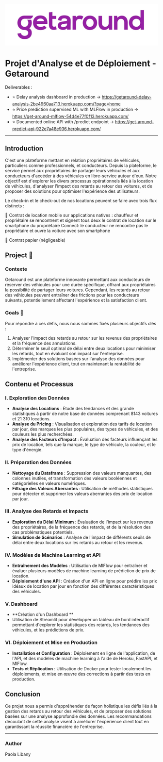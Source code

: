 

![Alt text](https://github.com/gpls/GetAround/blob/master/get.jpg)




# Projet d'Analyse et de Déploiement - Getaround


Deliverables : 

- ⭐️ Delay analysis dashboard in production -> https://getaround-delay-analysis-2be4960aa713.herokuapp.com/?page=home
- ⭐️ Price prediction supervised ML with MLFlow in production -> https://get-around-mlflow-54d4e77f0f13.herokuapp.com/
- ⭐️ Documented online API with /predict endpoint -> https://get-around-predict-api-922e7a48e936.herokuapp.com/

---


## Introduction

C'est une plateforme mettant en relation propriétaires de véhicules, particuliers comme professionnels, et conducteurs. Depuis la plateforme, le service permet aux propriétaires de partager leurs véhicules et aux conducteurs d'accéder à des véhicules en libre-service autour d'eux.
 Notre objectif est d'explorer les divers processus opérationnels liés à la location de véhicules, d'analyser l'impact des retards au retour des voitures, et de proposer des solutions pour optimiser l'expérience des utilisateurs.

 Le check-in et le check-out de nos locations peuvent se faire avec trois flux distincts :

📱 Contrat de location mobile sur applications natives : chauffeur et propriétaire se rencontrent et signent tous deux le contrat de location sur le smartphone du propriétaire
Connect: le conducteur ne rencontre pas le propriétaire et ouvre la voiture avec son smartphone

📝 Contrat papier (négligeable)


##  Project 🚧

### Contexte

Getaround est une plateforme innovante permettant aux conducteurs de réserver des véhicules pour une durée spécifique, offrant aux propriétaires la possibilité de partager leurs voitures. Cependant, les retards au retour des véhicules peuvent entraîner des frictions pour les conducteurs suivants, potentiellement affectant l'expérience et la satisfaction client.

### Goals 🎯

Pour répondre à ces défis, nous nous sommes fixés plusieurs objectifs clés :

1. Analyser l'impact des retards au retour sur les revenus des propriétaires et la fréquence des annulations.
2. Déterminer le seuil optimal de délai entre deux locations pour minimiser les retards, tout en évaluant son impact sur l'entreprise.
3. Implémenter des solutions basées sur l'analyse des données pour améliorer l'expérience client, tout en maintenant la rentabilité de l'entreprise.


## Contenu et Processus

### I. Exploration des Données

- **Analyse des Locations** : Étude des tendances et des grande statistiques à partir de notre base de données comprenant 8143 voitures et 21 310 locations.
- **Analyse du Pricing** : Visualisation et exploration des tarifs de location par jour, des marques les plus populaires, des types de véhicules, et des couleurs les plus recherchées.
- **Analyse des Facteurs d'Impact** : Évaluation des facteurs influençant les prix de location, tels que la marque, le type de véhicule, la couleur, et le type d'énergie.

### II. Préparation des Données

- **Nettoyage du Dataframe** : Suppression des valeurs manquantes, des colonnes inutiles, et transformation des valeurs booléennes et catégorielles en valeurs numériques.
- **Filtrage des Valeurs Aberrantes** : Utilisation de méthodes statistiques pour détecter et supprimer les valeurs aberrantes des prix de location par jour.

### III. Analyse des Retards et Impacts

- **Exploration du Délai Minimum** : Évaluation de l'impact sur les revenus des propriétaires, de la fréquence des retards, et de la résolution des cas problématiques potentiels.
- **Simulation de Scénarios** : Analyse de l'impact de différents seuils de délai entre deux locations sur les retards au retour et les revenus.

### IV. Modèles de Machine Learning et API

- **Entraînement des Modèles** : Utilisation de MlFlow pour entraîner et évaluer plusieurs modèles de machine learning de prédiction de prix de location.
- **Déploiement d'une API** : Création d'un API en ligne pour prédire les prix idéaux de location par jour en fonction des différentes caractéristiques des véhicules.

### V. Dashboard 

- **Création d'un Dashboard ** 
- Utilisation de Streamlit pour développer un tableau de bord interactif permettant d'explorer les statistiques des retards, les tendances des véhicules, et les prédictions de prix.

### VI. Déploiement et Mise en Production

- **Installation et Configuration** : Déploiement en ligne de l'application, de l'API, et des modèles de machine learning à l'aide de Heroku, FastAPI, et MlFlow.
- **Tests et Réplication** : Utilisation de Docker pour tester localement les déploiements, et mise en œuvre des corrections à partir des tests en production.

## Conclusion

Ce projet nous a permis d'appréhender de façon holistique les défis liés à la gestion des retards au retour des véhicules, et de proposer des solutions basées sur une analyse approfondie des données. Les recommandations découlant de cette analyse visent à améliorer l'expérience client tout en garantissant la réussite financière de l'entreprise.

---
### Author

Paola Libany 
